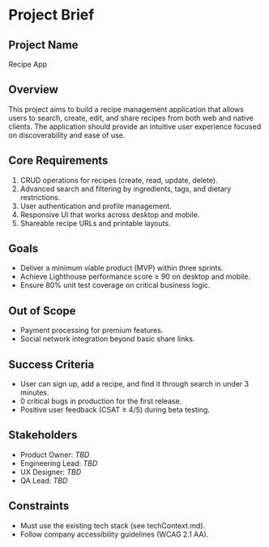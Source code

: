 # Project Brief

## Project Name
Recipe App

## Overview
This project aims to build a recipe management application that allows users to search, create, edit, and share recipes from both web and native clients. The application should provide an intuitive user experience focused on discoverability and ease of use.

## Core Requirements
1. CRUD operations for recipes (create, read, update, delete).
2. Advanced search and filtering by ingredients, tags, and dietary restrictions.
3. User authentication and profile management.
4. Responsive UI that works across desktop and mobile.
5. Shareable recipe URLs and printable layouts.

## Goals
- Deliver a minimum viable product (MVP) within three sprints.
- Achieve Lighthouse performance score ≥ 90 on desktop and mobile.
- Ensure 80% unit test coverage on critical business logic.

## Out of Scope
- Payment processing for premium features.
- Social network integration beyond basic share links.

## Success Criteria
- User can sign up, add a recipe, and find it through search in under 3 minutes.
- 0 critical bugs in production for the first release.
- Positive user feedback (CSAT ≥ 4/5) during beta testing.

## Stakeholders
- Product Owner: _TBD_
- Engineering Lead: _TBD_
- UX Designer: _TBD_
- QA Lead: _TBD_

## Constraints
- Must use the existing tech stack (see techContext.md).
- Follow company accessibility guidelines (WCAG 2.1 AA).
